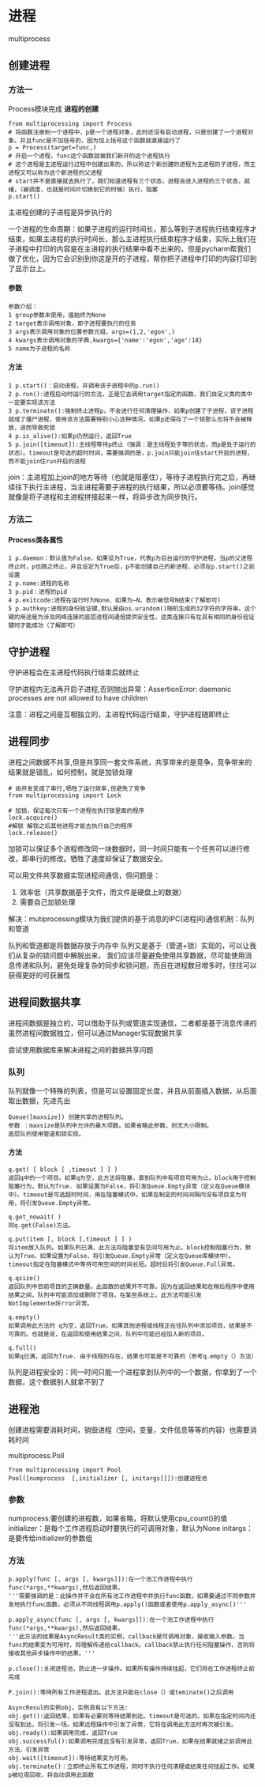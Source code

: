 # 进程

multiprocess

## 创建进程

### 方法一

Process模块完成 **进程的创建**

```
from multiprocessing import Process
# 将函数注册到一个进程中，p是一个进程对象，此时还没有启动进程，只是创建了一个进程对象。并且func是不加括号的，因为加上括号这个函数就直接运行了
p = Process(target=func,)
# 开启一个进程，func这个函数就被我们新开的这个进程执行
# 这个进程是主进程运行过程中创建出来的，所以称这个新创建的进程为主进程的子进程，而主进程又可以称为这个新进程的父进程
# start并不是直接就去执行了，我们知道进程有三个状态，进程会进入进程的三个状态，就绪，（被调度，也就是时间片切换到它的时候）执行，阻塞
p.start()
```

主进程创建的子进程是异步执行的

一个进程的生命周期：如果子进程的运行时间长，那么等到子进程执行结束程序才结束，如果主进程的执行时间长，那么主进程执行结束程序才结束，实际上我们在子进程中打印的内容是在主进程的执行结果中看不出来的，但是pycharm帮我们做了优化，因为它会识别到你这是开的子进程，帮你把子进程中打印的内容打印到了显示台上。

#### 参数

```
参数介绍：
1 group参数未使用，值始终为None
2 target表示调用对象，即子进程要执行的任务
3 args表示调用对象的位置参数元组，args=(1,2,'egon',)
4 kwargs表示调用对象的字典,kwargs={'name':'egon','age':18}
5 name为子进程的名称
```

#### 方法

```
1 p.start()：启动进程，并调用该子进程中的p.run() 
2 p.run():进程启动时运行的方法，正是它去调用target指定的函数，我们自定义类的类中一定要实现该方法  
3 p.terminate():强制终止进程p，不会进行任何清理操作，如果p创建了子进程，该子进程就成了僵尸进程，使用该方法需要特别小心这种情况。如果p还保存了一个锁那么也将不会被释放，进而导致死锁
4 p.is_alive():如果p仍然运行，返回True
5 p.join([timeout]):主线程等待p终止（强调：是主线程处于等的状态，而p是处于运行的状态）。timeout是可选的超时时间，需要强调的是，p.join只能join住start开启的进程，而不能join住run开启的进程
```

join：主进程加上join的地方等待（也就是阻塞住），等待子进程执行完之后，再继续往下执行主进程，当主进程需要子进程的执行结果，所以必须要等待。join感觉就像是将子进程和主进程拼接起来一样，将异步改为同步执行。

### 方法二

#### Process类各属性

```
1 p.daemon：默认值为False，如果设为True，代表p为后台运行的守护进程，当p的父进程终止时，p也随之终止，并且设定为True后，p不能创建自己的新进程，必须在p.start()之前设置
2 p.name:进程的名称
3 p.pid：进程的pid
4 p.exitcode:进程在运行时为None、如果为–N，表示被信号N结束(了解即可)
5 p.authkey:进程的身份验证键,默认是由os.urandom()随机生成的32字符的字符串。这个键的用途是为涉及网络连接的底层进程间通信提供安全性，这类连接只有在具有相同的身份验证键时才能成功（了解即可）
```

## 守护进程

守护进程会在主进程代码执行结束后就终止

守护进程内无法再开启子进程,否则抛出异常：AssertionError: daemonic processes are not allowed to have children

注意：进程之间是互相独立的，主进程代码运行结束，守护进程随即终止

## 进程同步

进程之间数据不共享,但是共享同一套文件系统，共享带来的是竞争，竞争带来的结果就是错乱，如何控制，就是加锁处理

```
# 由并发变成了串行,牺牲了运行效率,但避免了竞争
from multiprocessing import Lock

# 加锁，保证每次只有一个进程在执行锁里面的程序
lock.acquire()
#解锁 解锁之后其他进程才能去执行自己的程序
lock.release()
```

加锁可以保证多个进程修改同一块数据时，同一时间只能有一个任务可以进行修改，即串行的修改。牺牲了速度却保证了数据安全。

可以用文件共享数据实现进程间通信，但问题是：

1. 效率低（共享数据基于文件，而文件是硬盘上的数据）
2. 需要自己加锁处理

解决：mutiprocessing模块为我们提供的基于消息的IPC(进程间)通信机制：队列和管道

队列和管道都是将数据存放于内存中
队列又是基于（管道+锁）实现的，可以让我们从复杂的锁问题中解脱出来，
我们应该尽量避免使用共享数据，尽可能使用消息传递和队列，避免处理复杂的同步和锁问题，而且在进程数目增多时，往往可以获得更好的可获展性

## 进程间数据共享

进程间数据是独立的，可以借助于队列或管道实现通信，二者都是基于消息传递的
虽然进程间数据独立，但可以通过Manager实现数据共享

尝试使用数据库来解决进程之间的数据共享问题

### 队列

队列就像一个特殊的列表，但是可以设置固定长度，并且从前面插入数据，从后面取出数据，先进先出

```
Queue([maxsize]) 创建共享的进程队列。
参数 ：maxsize是队列中允许的最大项数。如果省略此参数，则无大小限制。
底层队列使用管道和锁实现。
```

#### 方法

```
q.get( [ block [ ,timeout ] ] ) 
返回q中的一个项目。如果q为空，此方法将阻塞，直到队列中有项目可用为止。block用于控制阻塞行为，默认为True. 如果设置为False，将引发Queue.Empty异常（定义在Queue模块中）。timeout是可选超时时间，用在阻塞模式中。如果在制定的时间间隔内没有项目变为可用，将引发Queue.Empty异常。

q.get_nowait( ) 
同q.get(False)方法。

q.put(item [, block [,timeout ] ] ) 
将item放入队列。如果队列已满，此方法将阻塞至有空间可用为止。block控制阻塞行为，默认为True。如果设置为False，将引发Queue.Empty异常（定义在Queue库模块中）。timeout指定在阻塞模式中等待可用空间的时间长短。超时后将引发Queue.Full异常。

q.qsize() 
返回队列中目前项目的正确数量。此函数的结果并不可靠，因为在返回结果和在稍后程序中使用结果之间，队列中可能添加或删除了项目。在某些系统上，此方法可能引发NotImplementedError异常。

q.empty() 
如果调用此方法时 q为空，返回True。如果其他进程或线程正在往队列中添加项目，结果是不可靠的。也就是说，在返回和使用结果之间，队列中可能已经加入新的项目。

q.full() 
如果q已满，返回为True. 由于线程的存在，结果也可能是不可靠的（参考q.empty（）方法）
```

队列是进程安全的：同一时间只能一个进程拿到队列中的一个数据，你拿到了一个数据，这个数据别人就拿不到了

## 进程池

创建进程需要消耗时间，销毁进程（空间，变量，文件信息等等的内容）也需要消耗时间

multiprocess.Poll

```
from multiprocessing import Pool
Pool([numprocess  [,initializer [, initargs]]]):创建进程池
```

### 参数

numprocess:要创建的进程数，如果省略，将默认使用cpu_count()的值
initializer：是每个工作进程启动时要执行的可调用对象，默认为None
initargs：是要传给initializer的参数组

### 方法

```
p.apply(func [, args [, kwargs]]):在一个池工作进程中执行func(*args,**kwargs),然后返回结果。
'''需要强调的是：此操作并不会在所有池工作进程中并执行func函数。如果要通过不同参数并发地执行func函数，必须从不同线程调用p.apply()函数或者使用p.apply_async()'''

p.apply_async(func [, args [, kwargs]]):在一个池工作进程中执行func(*args,**kwargs),然后返回结果。
'''此方法的结果是AsyncResult类的实例，callback是可调用对象，接收输入参数。当func的结果变为可用时，将理解传递给callback。callback禁止执行任何阻塞操作，否则将接收其他异步操作中的结果。'''
    
p.close():关闭进程池，防止进一步操作。如果所有操作持续挂起，它们将在工作进程终止前完成

P.join():等待所有工作进程退出。此方法只能在close（）或teminate()之后调用
```

```
AsyncResul的实例obj。实例具有以下方法:
obj.get():返回结果，如果有必要则等待结果到达。timeout是可选的。如果在指定时间内还没有到达，将引发一场。如果远程操作中引发了异常，它将在调用此方法时再次被引发。
obj.ready():如果调用完成，返回True
obj.successful():如果调用完成且没有引发异常，返回True，如果在结果就绪之前调用此方法，引发异常
obj.wait([timeout]):等待结果变为可用。
obj.terminate()：立即终止所有工作进程，同时不执行任何清理或结束任何挂起工作。如果p被垃圾回收，将自动调用此函数
```

